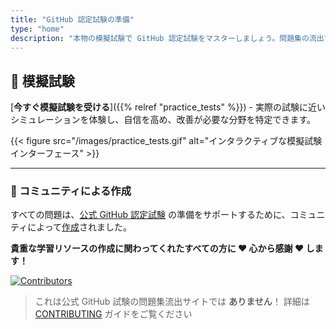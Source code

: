 ```yaml
---
title: "GitHub 認定試験の準備"
type: "home"
description: "本物の模擬試験で GitHub 認定試験をマスターしましょう。問題集の流出ではなく、GitHub Actions、Administration、Advanced Security、Foundations、Copilot 試験のためにコミュニティが作成した本物の問題です！"
---
```




## 🎯 模擬試験

[**今すぐ模擬試験を受ける**]({{% relref "practice_tests" %}}) - 実際の試験に近いシミュレーションを体験し、自信を高め、改善が必要な分野を特定できます。

{{< figure src="/images/practice_tests.gif" alt="インタラクティブな模擬試験インターフェース" >}}

---



### 👥 コミュニティによる作成


すべての問題は、[公式 GitHub 認定試験](https://learn.github.com/certifications) の準備をサポートするために、コミュニティによって[作成](https://github.com/FidelusAleksander/ghcertified/blob/master/CONTRIBUTING.md)されました。 

**貴重な学習リソースの作成に関わってくれたすべての方に ❤️ 心から感謝 ❤️ します！** 

[![Contributors](https://contrib.rocks/image?repo=FidelusAleksander/ghcertified)](https://github.com/FidelusAleksander/ghcertified/graphs/contributors)

> これは公式 GitHub 試験の問題集流出サイトでは **ありません**！ 詳細は [CONTRIBUTING](https://github.com/FidelusAleksander/ghcertified/blob/master/CONTRIBUTING.md) ガイドをご覧ください